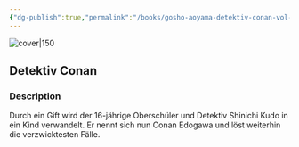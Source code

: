 ```yaml
---
{"dg-publish":true,"permalink":"/books/gosho-aoyama-detektiv-conan-vol-3/","title":"\"Detektiv Conan\"","tags":["manga","crime"]}
---
```




![cover|150](http://books.google.com/books/content?id=F0fDPQAACAAJ&printsec=frontcover&img=1&zoom=1&source=gbs_api)

## Detektiv Conan

### Description

Durch ein Gift wird der 16-jährige Oberschüler und Detektiv Shinichi Kudo in ein Kind verwandelt. Er nennt sich nun Conan Edogawa und löst weiterhin die verzwicktesten Fälle.
```